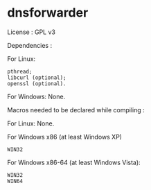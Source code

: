 dnsforwarder
============

License :
GPL v3

Dependencies :

  For Linux:

    pthread;
    libcurl (optional);
    openssl (optional).

  For Windows:
  None.
    
Macros needed to be declared while compiling :

  For Linux:
  None.
    
  For Windows x86 (at least Windows XP)

    WIN32
    
  For Windows x86-64 (at least Windows Vista):

    WIN32
    WIN64
